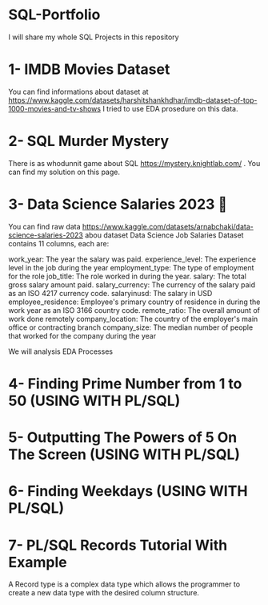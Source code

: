 # SQL-Portfolio
I will share my whole SQL Projects in this repository
  # 1-  IMDB Movies Dataset
  You can find informations about dataset at https://www.kaggle.com/datasets/harshitshankhdhar/imdb-dataset-of-top-1000-movies-and-tv-shows
  I tried to use EDA prosedure on this data.
#   2-  SQL Murder Mystery
There is as whodunnit game about SQL https://mystery.knightlab.com/ . You can find my solution on this page.
#   3- Data Science Salaries 2023 💸
You can find raw data https://www.kaggle.com/datasets/arnabchaki/data-science-salaries-2023
abou dataset
Data Science Job Salaries Dataset contains 11 columns, each are:

work_year: The year the salary was paid.
experience_level: The experience level in the job during the year
employment_type: The type of employment for the role
job_title: The role worked in during the year.
salary: The total gross salary amount paid.
salary_currency: The currency of the salary paid as an ISO 4217 currency code.
salaryinusd: The salary in USD
employee_residence: Employee's primary country of residence in during the work year as an ISO 3166 country code.
remote_ratio: The overall amount of work done remotely
company_location: The country of the employer's main office or contracting branch
company_size: The median number of people that worked for the company during the year

We will analysis EDA Processes
#   4- Finding Prime Number from 1 to 50 (USING WITH PL/SQL)
#   5- Outputting The Powers of 5 On The Screen  (USING WITH PL/SQL)
#   6- Finding Weekdays  (USING WITH PL/SQL)
#   7- PL/SQL Records Tutorial With Example
A Record type is a complex data type which allows the programmer to create a new data type with the desired column structure.
